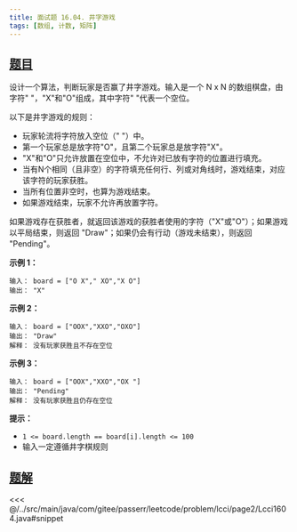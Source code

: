 ```yaml
---
title: 面试题 16.04. 井字游戏
tags: [数组, 计数, 矩阵]
---
```



## [题目](https://leetcode.cn/problems/tic-tac-toe-lcci/)
设计一个算法，判断玩家是否赢了井字游戏。输入是一个 N x N 的数组棋盘，由字符" "，"X"和"O"组成，其中字符" "代表一个空位。

以下是井字游戏的规则：

* 玩家轮流将字符放入空位（" "）中。
* 第一个玩家总是放字符"O"，且第二个玩家总是放字符"X"。
* "X"和"O"只允许放置在空位中，不允许对已放有字符的位置进行填充。
* 当有N个相同（且非空）的字符填充任何行、列或对角线时，游戏结束，对应该字符的玩家获胜。
* 当所有位置非空时，也算为游戏结束。
* 如果游戏结束，玩家不允许再放置字符。

如果游戏存在获胜者，就返回该游戏的获胜者使用的字符（"X"或"O"）；如果游戏以平局结束，则返回 "Draw"；如果仍会有行动（游戏未结束），则返回 "Pending"。

**示例 1：**

```
输入： board = ["O X"," XO","X O"]
输出： "X"
```

**示例 2：**

```
输入： board = ["OOX","XXO","OXO"]
输出： "Draw"
解释： 没有玩家获胜且不存在空位
```

**示例 3：**

```
输入： board = ["OOX","XXO","OX "]
输出： "Pending"
解释： 没有玩家获胜且仍存在空位
```

**提示：**

* `1 <= board.length == board[i].length <= 100`
* 输入一定遵循井字棋规则


## [题解](https://github.com/PasseRR/JavaLeetCode/blob/master/src/main/java/com/gitee/passerr/leetcode/problem/lcci/page2/Lcci1604.java)

<<< @/../src/main/java/com/gitee/passerr/leetcode/problem/lcci/page2/Lcci1604.java#snippet
